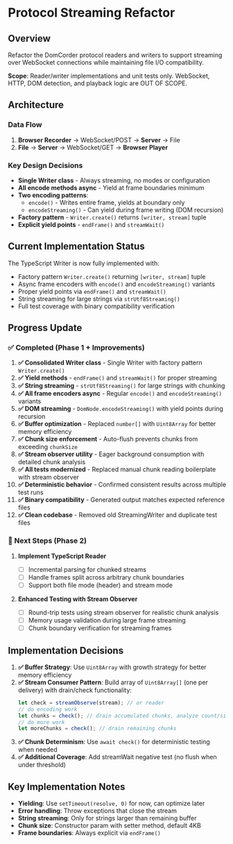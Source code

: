 # Protocol Streaming Refactor

## Overview

Refactor the DomCorder protocol readers and writers to support streaming over WebSocket connections while maintaining file I/O compatibility.

**Scope**: Reader/writer implementations and unit tests only. WebSocket, HTTP, DOM detection, and playback logic are OUT OF SCOPE.

## Architecture

### Data Flow

1. **Browser Recorder** → WebSocket/POST → **Server** → File
2. **File** → **Server** → WebSocket/GET → **Browser Player**

### Key Design Decisions

- **Single Writer class** - Always streaming, no modes or configuration
- **All encode methods async** - Yield at frame boundaries minimum
- **Two encoding patterns**:
  - `encode()` - Writes entire frame, yields at boundary only
  - `encodeStreaming()` - Can yield during frame writing (DOM recursion)
- **Factory pattern** - `Writer.create()` returns `[writer, stream]` tuple
- **Explicit yield points** - `endFrame()` and `streamWait()`

## Current Implementation Status

The TypeScript Writer is now fully implemented with:

- Factory pattern `Writer.create()` returning `[writer, stream]` tuple
- Async frame encoders with `encode()` and `encodeStreaming()` variants
- Proper yield points via `endFrame()` and `streamWait()`
- String streaming for large strings via `strUtf8Streaming()`
- Full test coverage with binary compatibility verification

## Progress Update

### ✅ Completed (Phase 1 + Improvements)

1. **✅ Consolidated Writer class** - Single Writer with factory pattern `Writer.create()`
2. **✅ Yield methods** - `endFrame()` and `streamWait()` for proper streaming
3. **✅ String streaming** - `strUtf8Streaming()` for large strings with chunking
4. **✅ All frame encoders async** - Regular `encode()` and `encodeStreaming()` variants
5. **✅ DOM streaming** - `DomNode.encodeStreaming()` with yield points during recursion
6. **✅ Buffer optimization** - Replaced `number[]` with `Uint8Array` for better memory efficiency
7. **✅ Chunk size enforcement** - Auto-flush prevents chunks from exceeding `chunkSize`
8. **✅ Stream observer utility** - Eager background consumption with detailed chunk analysis
9. **✅ All tests modernized** - Replaced manual chunk reading boilerplate with stream observer
10. **✅ Deterministic behavior** - Confirmed consistent results across multiple test runs
11. **✅ Binary compatibility** - Generated output matches expected reference files
12. **✅ Clean codebase** - Removed old StreamingWriter and duplicate test files

### 🔄 Next Steps (Phase 2)

1. **Implement TypeScript Reader**

   - [ ] Incremental parsing for chunked streams
   - [ ] Handle frames split across arbitrary chunk boundaries
   - [ ] Support both file mode (header) and stream mode

2. **Enhanced Testing with Stream Observer**
   - [ ] Round-trip tests using stream observer for realistic chunk analysis
   - [ ] Memory usage validation during large frame streaming
   - [ ] Chunk boundary verification for streaming frames

## Implementation Decisions

1. **✅ Buffer Strategy**: Use `Uint8Array` with growth strategy for better memory efficiency
2. **✅ Stream Consumer Pattern**: Build array of `Uint8Array[]` (one per delivery) with drain/check functionality:
   ```typescript
   let check = streamObserve(stream); // or reader
   // do encoding work
   let chunks = check(); // drain accumulated chunks, analyze count/size
   // do more work
   let moreChunks = check(); // drain remaining chunks
   ```
3. **✅ Chunk Determinism**: Use `await check()` for deterministic testing when needed
4. **✅ Additional Coverage**: Add streamWait negative test (no flush when under threshold)

## Key Implementation Notes

- **Yielding**: Use `setTimeout(resolve, 0)` for now, can optimize later
- **Error handling**: Throw exceptions that close the stream
- **String streaming**: Only for strings larger than remaining buffer
- **Chunk size**: Constructor param with setter method, default 4KB
- **Frame boundaries**: Always explicit via `endFrame()`
